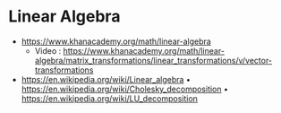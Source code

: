 
# Linear Algebra
+ https://www.khanacademy.org/math/linear-algebra
   + Video : https://www.khanacademy.org/math/linear-algebra/matrix_transformations/linear_transformations/v/vector-transformations
+ https://en.wikipedia.org/wiki/Linear_algebra
• https://en.wikipedia.org/wiki/Cholesky_decomposition
• https://en.wikipedia.org/wiki/LU_decomposition



